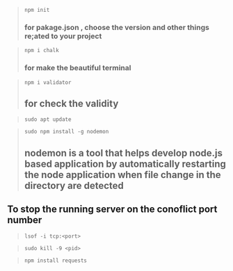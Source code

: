 > `npm init` 
> ### for pakage.json , choose the version and other things re;ated to your project

>`npm i chalk`
> ### for make the beautiful terminal

>`npm i validator`
> ## for check the validity

>`sudo apt update`

>`sudo npm install -g nodemon`
> ## nodemon is a tool that helps develop node.js based application by automatically restarting the node application when file change in the directory are detected

## To stop the running server on the conoflict port number
>`lsof -i tcp:<port>`

>`sudo kill -9 <pid>`

> `npm install requests`